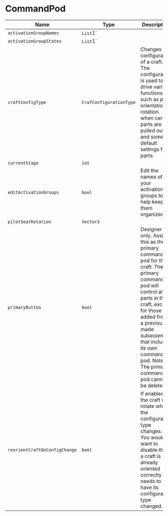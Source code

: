 # CommandPod


|Name|Type|Description|
|--|--|--|
|`activationGroupNames`|`List`1`||
|`activationGroupStates`|`List`1`||
|`craftConfigType`|`CrafConfigurationType`|Changes the configuration of a craft. The configuration is used to drive various functions such as pilot orientation, rotation when certain parts are pulled out, and some default settings for parts.|
|`currentStage`|`int`||
|`editActivationGroups`|`bool`|Edit the names of your activation groups to help keep them organized.|
|`pilotSeatRotation`|`Vector3`||
|`primaryButton`|`bool`|Designer only. Assigns this as the primary command pod for the craft. The primary command pod will control all parts in the craft, except for those added from a previously made subassembly that included its own command pod. Note: The primary command pod cannot be deleted.|
|`reorientCraftOnConfigChange`|`bool`|If enabled, the craft will rotate when the configuration type changes.  You would want to disable this if a craft is already oriented correctly but needs to have its configuration type changed.|


